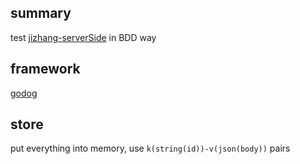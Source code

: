 ## summary

test [jizhang-serverSide](https://github.com/guangtuan/jizhang) in BDD way

## framework

[godog](https://github.com/cucumber/godog)

## store

put everything into memory, use `k(string(id))-v(json(body))` pairs